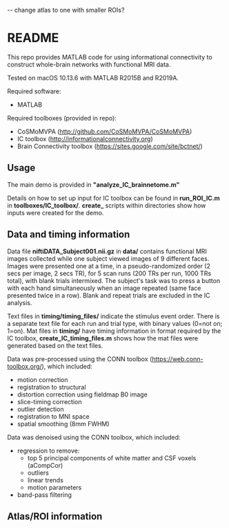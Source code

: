 -- change atlas to one with smaller ROIs?

# README

This repo provides MATLAB code for using informational connectivity to construct whole-brain networks with functional MRI data.

Tested on macOS 10.13.6 with MATLAB R2015B and R2019A. 

Required software:
* MATLAB

Required toolboxes (provided in repo):
* CoSMoMVPA (http://github.com/CoSMoMVPA/CoSMoMVPA)
* IC toolbox (http://informationalconnectivity.org)
* Brain Connectivity toolbox (https://sites.google.com/site/bctnet/)

## Usage

The main demo is provided in **"analyze_IC_brainnetome.m"**

Details on how to set up input for IC toolbox can be found in **run_ROI_IC.m** in **toolboxes/IC_toolbox/**. **create_** scripts within directories show how inputs were created for the demo.

## Data and timing information

Data file **niftiDATA_Subject001.nii.gz** in **data/** contains functional MRI images collected while one subject viewed images of 9 different faces. Images were presented one at a time, in a pseudo-randomized order (2 secs per image, 2 secs TR), for 5 scan runs (200 TRs per run, 1000 TRs total), with blank trials intermixed. The subject's task was to press a button with each hand simultaneously when an image repeated (same face presented twice in a row). Blank and repeat trials are excluded in the IC analysis.

Text files in **timing/timing_files/** indicate the stimulus event order. There is a separate text file for each run and trial type, with binary values (0=not on; 1=on). Mat files in **timing/** have timing information in format required by the IC toolbox, **create_IC_timing_files.m** shows how the mat files were generated based on the text files.

Data was pre-processed using the CONN toolbox (https://web.conn-toolbox.org/), which included:
* motion correction
* registration to structural
* distortion correction using fieldmap B0 image
* slice-timing correction
* outlier detection
* registration to MNI space
* spatial smoothing (8mm FWHM)

Data was denoised using the CONN toolbox, which included:
* regression to remove:
  * top 5 principal components of white matter and CSF voxels (aCompCor)
  * outliers
  * linear trends
  * motion parameters
* band-pass filtering

## Atlas/ROI information












